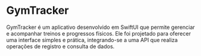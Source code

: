 # GymTracker
GymTracker é um aplicativo desenvolvido em SwiftUI que permite gerenciar e acompanhar treinos e progressos físicos. Ele foi projetado para oferecer uma interface simples e prática, integrando-se a uma API que realiza operações de registro e consulta de dados.
